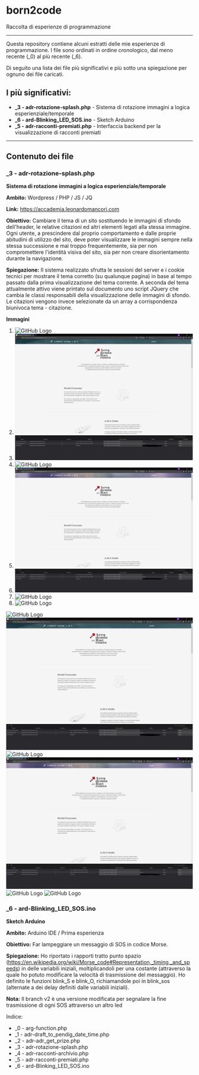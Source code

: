 # born2code
Raccolta di esperienze di programmazione
_______________________________________________

Questa repository contiene alcuni estratti delle mie esperienze di programmazione.
I file sono ordinati in ordine cronologico, dal meno recente (_0) al più recente (_6).

Di seguito una lista dei file più significativi e più sotto una spiegazione per ognuno dei file caricati.

## I più significativi:
*  **_3 - adr-rotazione-splash.php**    - Sistema di rotazione immagini a logica esperienziale/temporale
*  **_6 - ard-Blinking_LED_SOS.ino**    - Sketch Arduino
*  **_5 - adr-racconti-premiati.php**   - Interfaccia backend per la visualizzazione di racconti premiati

_______________________________________________

## Contenuto dei file

### _3 - adr-rotazione-splash.php

**Sistema di rotazione immagini a logica esperienziale/temporale**

**Ambito:** Wordpress / PHP / JS / JQ

**Link:** https://accademia.leonardomancori.com

**Obiettivo:** Cambiare il tema di un sito sostituendo le immagini di sfondo dell'header, le relative citazioni ed altri elementi legati alla stessa immagine.
Ogni utente, a prescindere dal proprio comportamento e dalle proprie abitudini di utilizzo del sito, deve poter visualizzare le immagini sempre nella stessa successione e mai troppo frequentemente, sia per non compromettere l'identità visiva del sito, sia per non creare disorientamento durante la navigazione.

**Spiegazione:**
Il sistema realizzato sfrutta le sessioni del server e i cookie tecnici per mostrare il tema corretto (su qualunque pagina) in base al tempo passato dalla prima visualizzazione del tema corrente.
A seconda del tema attualmente attivo viene printato sul documento uno script JQuery che cambia le classi responsabili della visualizzazione delle immagini di sfondo. Le citazioni vengono invece selezionate da un array a corrispondenza biunivoca tema - citazione.

**Immagini**

1. ![GitHub Logo](https://github.com/leorospo/born2code/blob/master/images/adr/_1.PNG)
1. ![GitHub Logo](https://github.com/leorospo/born2code/blob/master/images/adr/_2.PNG)
1. ![GitHub Logo](https://github.com/leorospo/born2code/blob/master/images/adr/_3.PNG)
1. ![GitHub Logo](https://github.com/leorospo/born2code/blob/master/images/adr/_4.PNG)
1. ![GitHub Logo](https://github.com/leorospo/born2code/blob/master/images/adr/_5.PNG)
1. ![GitHub Logo](https://github.com/leorospo/born2code/blob/master/images/adr/_6.PNG)
1. ![GitHub Logo](https://github.com/leorospo/born2code/blob/master/images/adr/_7.PNG)
1. ![GitHub Logo](https://github.com/leorospo/born2code/blob/master/images/adr/_8.PNG)

![GitHub Logo](https://github.com/leorospo/born2code/blob/master/images/adr/_1.PNG)
![GitHub Logo](https://github.com/leorospo/born2code/blob/master/images/adr/_2.PNG)
![GitHub Logo](https://github.com/leorospo/born2code/blob/master/images/adr/_3.PNG)
![GitHub Logo](https://github.com/leorospo/born2code/blob/master/images/adr/_4.PNG)
![GitHub Logo](https://github.com/leorospo/born2code/blob/master/images/adr/_5.PNG)
![GitHub Logo](https://github.com/leorospo/born2code/blob/master/images/adr/_6.PNG)
![GitHub Logo](https://github.com/leorospo/born2code/blob/master/images/adr/_7.PNG)
![GitHub Logo](https://github.com/leorospo/born2code/blob/master/images/adr/_8.PNG)



### _6 - ard-Blinking_LED_SOS.ino

**Sketch Arduino**

**Ambito:** Arduino IDE / Prima esperienza

**Obiettivo:** Far lampeggiare un messaggio di SOS in codice Morse.

**Spiegazione:**
Ho riportato i rapporti tratto punto spazio (https://en.wikipedia.org/wiki/Morse_code#Representation,_timing,_and_speeds) in delle variabili iniziali, moltiplicandoli per una costante (attraverso la quale ho potuto modificare la velocità di trasmissione del messaggio).
Ho definito le funzioni blink_S e blink_O, richiamandole poi in blink_sos (alternate a dei delay definiti dalle variabili iniziali).

**Nota:** Il branch v2 è una versione modificata per segnalare la fine trasmissione di ogni SOS attraverso un altro led





Indice:
*  _0 - arg-function.php
*  _1 - adr-draft_to_pendig_date_time.php
*  _2 - adr-adr_get_prize.php
*  _3 - adr-rotazione-splash.php
*  _4 - adr-racconti-archivio.php
*  _5 - adr-racconti-premiati.php
*  _6 - ard-Blinking_LED_SOS.ino
  

